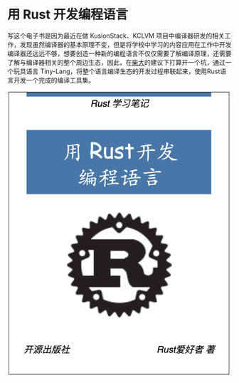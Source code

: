 # 用 Rust 开发编程语言

写这个电子书是因为最近在做 KusionStack、KCLVM 项目中编译器研发的相关工作，发现虽然编译器的基本原理不变，但是将学校中学习的内容应用在工作中开发编译器还远远不够，想要创造一种新的编程语言不仅仅需要了解编译原理，还需要了解与编译器相关的整个周边生态，因此，在[柴大](https://github.com/chai2010)的建议下打算开一个坑，通过一个玩具语言 Tiny-Lang，将整个语言编译生态的开发过程串联起来，使用Rust语言开发一个完成的编译工具集。

![](./cover.png)